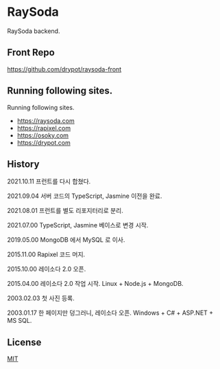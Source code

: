 # RaySoda

RaySoda backend.

## Front Repo

<https://github.com/drypot/raysoda-front>

## Running following sites.

Running following sites.

* <https://raysoda.com>
* <https://rapixel.com>
* <https://osoky.com>
* <https://drypot.com>

## History

2021.10.11 프런트를 다시 합쳤다.

2021.09.04 서버 코드의 TypeScript, Jasmine 이전을 완료.

2021.08.01 프런트를 별도 리포지터리로 분리.

2021.07.00 TypeScript, Jasmine 베이스로 변경 시작.

2019.05.00 MongoDB 에서 MySQL 로 이사.

2015.11.00 Rapixel 코드 머지.

2015.10.00 레이소다 2.0 오픈.

2015.04.00 레이소다 2.0 작업 시작. Linux + Node.js + MongoDB.

2003.02.03 첫 사진 등록.

2003.01.17 한 페이지만 덩그러니, 레이소다 오픈. Windows + C# + ASP.NET + MS SQL.

## License

[MIT](LICENSE)
